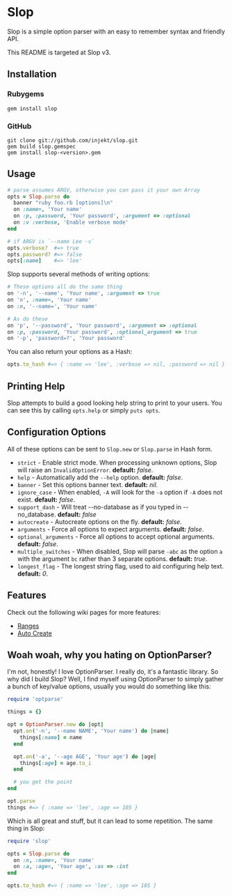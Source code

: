 Slop
====

Slop is a simple option parser with an easy to remember syntax and friendly API.

This README is targeted at Slop v3.

Installation
------------

### Rubygems

    gem install slop

### GitHub

    git clone git://github.com/injekt/slop.git
    gem build slop.gemspec
    gem install slop-<version>.gem

Usage
-----

```ruby
# parse assumes ARGV, otherwise you can pass it your own Array
opts = Slop.parse do
  banner "ruby foo.rb [options]\n"
  on :name=, 'Your name'
  on :p, :password, 'Your password', :argument => :optional
  on :v :verbose, 'Enable verbose mode'
end

# if ARGV is `--name Lee -v`
opts.verbose?  #=> true
opts.password? #=> false
opts[:name]    #=> 'lee'
```

Slop supports several methods of writing options:

```ruby
# These options all do the same thing
on '-n', '--name', 'Your name', :argument => true
on 'n', :name=, 'Your name'
on :n, '--name=', 'Your name'

# As do these
on 'p', '--password', 'Your password', :argument => :optional
on :p, :password, 'Your password', :optional_argument => true
on '-p', 'password=?', 'Your password'
```

You can also return your options as a Hash:

```ruby
opts.to_hash #=> { :name => 'lee', :verbose => nil, :password => nil }
```

Printing Help
-------------

Slop attempts to build a good looking help string to print to your users. You
can see this by calling `opts.help` or simply `puts opts`.

Configuration Options
---------------------

All of these options can be sent to `Slop.new` or `Slop.parse` in Hash form.

* `strict` - Enable strict mode. When processing unknown options, Slop will
  raise an `InvalidOptionError`. **default:** *false*.
* `help` - Automatically add the `--help` option. **default:** *false*.
* `banner` - Set this options banner text. **default:** *nil*.
* `ignore_case` - When enabled, `-A` will look for the `-a` option if `-A`
  does not exist. **default:** *false*.
* `support_dash` - Will treat --no-database as if you typed in --no_database.
  **default:** *false*
* `autocreate` - Autocreate options on the fly. **default:** *false*.
* `arguments` - Force all options to expect arguments. **default:** *false*.
* `optional_arguments` - Force all options to accept optional arguments.
  **default:** *false*.
* `multiple_switches` - When disabled, Slop will parse `-abc` as the option `a`
   with the argument `bc` rather than 3 separate options. **default:** *true*.
* `longest_flag` - The longest string flag, used to aid configuring help
   text. **default:** *0*.

Features
--------

Check out the following wiki pages for more features:

* [Ranges](https://github.com/injekt/slop/wiki/Ranges)
* [Auto Create](https://github.com/injekt/slop/wiki/Auto-Create)

Woah woah, why you hating on OptionParser?
------------------------------------------

I'm not, honestly! I love OptionParser. I really do, it's a fantastic library.
So why did I build Slop? Well, I find myself using OptionParser to simply
gather a bunch of key/value options, usually you would do something like this:

```ruby
require 'optparse'

things = {}

opt = OptionParser.new do |opt|
  opt.on('-n', '--name NAME', 'Your name') do |name|
    things[:name] = name
  end

  opt.on('-a', '--age AGE', 'Your age') do |age|
    things[:age] = age.to_i
  end

  # you get the point
end

opt.parse
things #=> { :name => 'lee', :age => 105 }
```

Which is all great and stuff, but it can lead to some repetition. The same
thing in Slop:

```ruby
require 'slop'

opts = Slop.parse do
  on :n, :name=, 'Your name'
  on :a, :age=, 'Your age', :as => :int
end

opts.to_hash #=> { :name => 'lee', :age => 105 }
```
